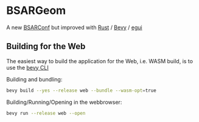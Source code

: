 # BSARGeom
 A new [BSARConf](https://github.com/oboisot/BSARConf) but improved with [Rust](https://www.rust-lang.org/) / [Bevy](https://github.com/bevyengine/bevy) / [egui](https://github.com/emilk/egui)


## Building for the Web
The easiest way to build the application for the Web, i.e. WASM build, is to use the [bevy CLI](https://github.com/TheBevyFlock/bevy_cli)

Building and bundling:
```sh
bevy build --yes --release web --bundle --wasm-opt=true
```

Building/Running/Opening in the webbrowser:
```sh
bevy run --release web --open
```